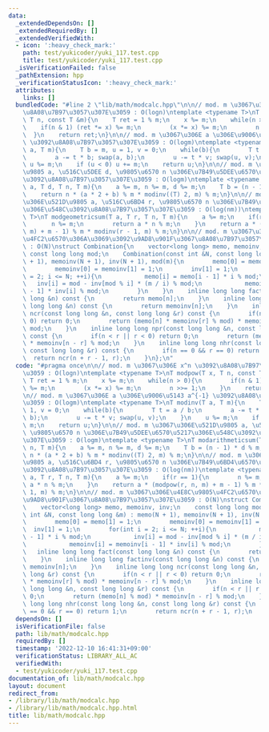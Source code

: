 ```yaml
---
data:
  _extendedDependsOn: []
  _extendedRequiredBy: []
  _extendedVerifiedWith:
  - icon: ':heavy_check_mark:'
    path: test/yukicoder/yuki_117.test.cpp
    title: test/yukicoder/yuki_117.test.cpp
  _isVerificationFailed: false
  _pathExtension: hpp
  _verificationStatusIcon: ':heavy_check_mark:'
  attributes:
    links: []
  bundledCode: "#line 2 \"lib/math/modcalc.hpp\"\n\n// mod. m \u3067\u306E x^n \u3092\
    \u8A08\u7B97\u3057\u307E\u3059 : O(logn)\ntemplate <typename T>\nT modpow(T x,\
    \ T n, const T &m){\n    T ret = 1 % m;\n    x %= m;\n    while(n > 0){\n    \
    \    if(n & 1) (ret *= x) %= m;\n        (x *= x) %= m;\n        n >>= 1;\n  \
    \  }\n    return ret;\n}\n\n// mod. m \u3067\u306E a \u306E\u9006\u5143 a^{-1}\
    \ \u3092\u8A08\u7B97\u3057\u307E\u3059 : O(logm)\ntemplate <typename T>\nT modinv(T\
    \ a, T m){\n    T b = m, u = 1, v = 0;\n    while(b){\n        T t = a / b;\n\
    \        a -= t * b; swap(a, b);\n        u -= t * v; swap(u, v);\n    }\n   \
    \ u %= m;\n    if (u < 0) u += m;\n    return u;\n}\n\n// mod. m \u3067\u306E\u521D\
    \u9805 a, \u516C\u5DEE d, \u9805\u6570 n \u306E\u7B49\u5DEE\u6570\u5217\u306E\u548C\
    \u3092\u8A08\u7B97\u3057\u307E\u3059 : O(logm)\ntemplate <typename T>\nT modarithmeticsum(T\
    \ a, T d, T n, T m){\n    a %= m, n %= m, d %= m;\n    T b = (n - 1) * d % m;\n\
    \    return n * (a * 2 + b) % m * modinv((T) 2, m) % m;\n}\n\n// mod. m \u3067\
    \u306E\u521D\u9805 a, \u516C\u6BD4 r, \u9805\u6570 n \u306E\u7B49\u6BD4\u6570\u5217\
    \u306E\u548C\u3092\u8A08\u7B97\u3057\u307E\u3059 : O(log(nm))\ntemplate <typename\
    \ T>\nT modgeometricsum(T a, T r, T n, T m){\n    a %= m;\n    if(r == 1){\n \
    \       n %= m;\n        return a * n % m;\n    }\n    return a * (modpow(r, n,\
    \ m) + m - 1) % m * modinv(r - 1, m) % m;\n}\n\n// mod. m \u3067\u306E\u4E8C\u9805\
    \u4FC2\u6570\u306A\u3069\u3092\u9AD8\u901F\u3067\u8A08\u7B97\u3057\u307E\u3059\
    \ : O(N)\nstruct Combination{\n    vector<long long> memo, memoinv, inv;\n   \
    \ const long long mod;\n    Combination(const int &N, const long long &m) : memo(N\
    \ + 1), memoinv(N + 1), inv(N + 1), mod(m){\n        memo[0] = memo[1] = 1;\n\
    \        memoinv[0] = memoinv[1] = 1;\n        inv[1] = 1;\n        for(int i\
    \ = 2; i <= N; ++i){\n            memo[i] = memo[i - 1] * i % mod;\n         \
    \   inv[i] = mod - inv[mod % i] * (m / i) % mod;\n            memoinv[i] = memoinv[i\
    \ - 1] * inv[i] % mod;\n        }\n    }\n    inline long long fact(const long\
    \ long &n) const {\n        return memo[n];\n    }\n    inline long long factinv(const\
    \ long long &n) const {\n        return memoinv[n];\n    }\n    inline long long\
    \ ncr(const long long &n, const long long &r) const {\n        if(n < r || r <\
    \ 0) return 0;\n        return (memo[n] * memoinv[r] % mod) * memoinv[n - r] %\
    \ mod;\n    }\n    inline long long npr(const long long &n, const long long &r)\
    \ const {\n        if(n < r || r < 0) return 0;\n        return (memo[n] % mod)\
    \ * memoinv[n - r] % mod;\n    }\n    inline long long nhr(const long long &n,\
    \ const long long &r) const {\n        if(n == 0 && r == 0) return 1;\n      \
    \  return ncr(n + r - 1, r);\n    }\n};\n"
  code: "#pragma once\n\n// mod. m \u3067\u306E x^n \u3092\u8A08\u7B97\u3057\u307E\
    \u3059 : O(logn)\ntemplate <typename T>\nT modpow(T x, T n, const T &m){\n   \
    \ T ret = 1 % m;\n    x %= m;\n    while(n > 0){\n        if(n & 1) (ret *= x)\
    \ %= m;\n        (x *= x) %= m;\n        n >>= 1;\n    }\n    return ret;\n}\n\
    \n// mod. m \u3067\u306E a \u306E\u9006\u5143 a^{-1} \u3092\u8A08\u7B97\u3057\u307E\
    \u3059 : O(logm)\ntemplate <typename T>\nT modinv(T a, T m){\n    T b = m, u =\
    \ 1, v = 0;\n    while(b){\n        T t = a / b;\n        a -= t * b; swap(a,\
    \ b);\n        u -= t * v; swap(u, v);\n    }\n    u %= m;\n    if (u < 0) u +=\
    \ m;\n    return u;\n}\n\n// mod. m \u3067\u306E\u521D\u9805 a, \u516C\u5DEE d,\
    \ \u9805\u6570 n \u306E\u7B49\u5DEE\u6570\u5217\u306E\u548C\u3092\u8A08\u7B97\u3057\
    \u307E\u3059 : O(logm)\ntemplate <typename T>\nT modarithmeticsum(T a, T d, T\
    \ n, T m){\n    a %= m, n %= m, d %= m;\n    T b = (n - 1) * d % m;\n    return\
    \ n * (a * 2 + b) % m * modinv((T) 2, m) % m;\n}\n\n// mod. m \u3067\u306E\u521D\
    \u9805 a, \u516C\u6BD4 r, \u9805\u6570 n \u306E\u7B49\u6BD4\u6570\u5217\u306E\u548C\
    \u3092\u8A08\u7B97\u3057\u307E\u3059 : O(log(nm))\ntemplate <typename T>\nT modgeometricsum(T\
    \ a, T r, T n, T m){\n    a %= m;\n    if(r == 1){\n        n %= m;\n        return\
    \ a * n % m;\n    }\n    return a * (modpow(r, n, m) + m - 1) % m * modinv(r -\
    \ 1, m) % m;\n}\n\n// mod. m \u3067\u306E\u4E8C\u9805\u4FC2\u6570\u306A\u3069\u3092\
    \u9AD8\u901F\u3067\u8A08\u7B97\u3057\u307E\u3059 : O(N)\nstruct Combination{\n\
    \    vector<long long> memo, memoinv, inv;\n    const long long mod;\n    Combination(const\
    \ int &N, const long long &m) : memo(N + 1), memoinv(N + 1), inv(N + 1), mod(m){\n\
    \        memo[0] = memo[1] = 1;\n        memoinv[0] = memoinv[1] = 1;\n      \
    \  inv[1] = 1;\n        for(int i = 2; i <= N; ++i){\n            memo[i] = memo[i\
    \ - 1] * i % mod;\n            inv[i] = mod - inv[mod % i] * (m / i) % mod;\n\
    \            memoinv[i] = memoinv[i - 1] * inv[i] % mod;\n        }\n    }\n \
    \   inline long long fact(const long long &n) const {\n        return memo[n];\n\
    \    }\n    inline long long factinv(const long long &n) const {\n        return\
    \ memoinv[n];\n    }\n    inline long long ncr(const long long &n, const long\
    \ long &r) const {\n        if(n < r || r < 0) return 0;\n        return (memo[n]\
    \ * memoinv[r] % mod) * memoinv[n - r] % mod;\n    }\n    inline long long npr(const\
    \ long long &n, const long long &r) const {\n        if(n < r || r < 0) return\
    \ 0;\n        return (memo[n] % mod) * memoinv[n - r] % mod;\n    }\n    inline\
    \ long long nhr(const long long &n, const long long &r) const {\n        if(n\
    \ == 0 && r == 0) return 1;\n        return ncr(n + r - 1, r);\n    }\n};"
  dependsOn: []
  isVerificationFile: false
  path: lib/math/modcalc.hpp
  requiredBy: []
  timestamp: '2022-12-10 16:41:31+09:00'
  verificationStatus: LIBRARY_ALL_AC
  verifiedWith:
  - test/yukicoder/yuki_117.test.cpp
documentation_of: lib/math/modcalc.hpp
layout: document
redirect_from:
- /library/lib/math/modcalc.hpp
- /library/lib/math/modcalc.hpp.html
title: lib/math/modcalc.hpp
---
```

